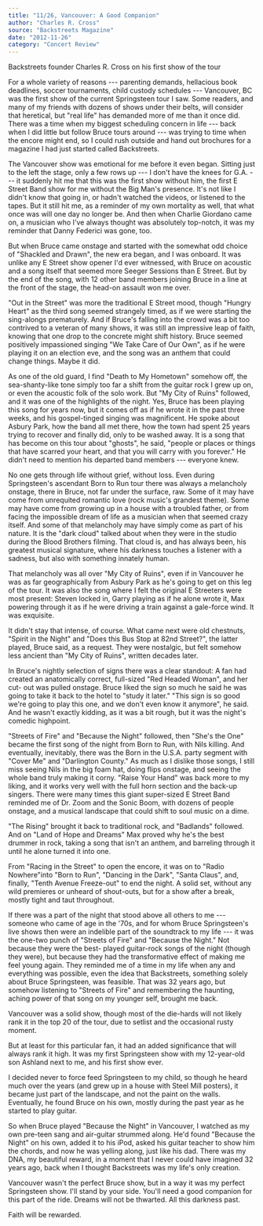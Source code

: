 ```yaml
---
title: "11/26, Vancouver: A Good Companion"
author: "Charles R. Cross"
source: "Backstreets Magazine"
date: "2012-11-26"
category: "Concert Review"
---
```


Backstreets founder Charles R. Cross on his first show of the tour

For a whole variety of reasons --- parenting demands, hellacious book deadlines, soccer tournaments, child custody schedules --- Vancouver, BC was the first show of the current Springsteen tour I saw. Some readers, and many of my friends with dozens of shows under their belts, will consider that heretical, but "real life" has demanded more of me than it once did. There was a time when my biggest scheduling concern in life --- back when I did little but follow Bruce tours around --- was trying to time when the encore might end, so I could rush outside and hand out brochures for a magazine I had just started called Backstreets.

The Vancouver show was emotional for me before it even began. Sitting just to the left the stage, only a few rows up --- I don't have the knees for G.A. --- it suddenly hit me that this was the first show without him, the first E Street Band show for me without the Big Man's presence. It's not like I didn't know that going in, or hadn't watched the videos, or listened to the tapes. But it still hit me, as a reminder of my own mortality as well, that what once was will one day no longer be. And then when Charlie Giordano came on, a musician who I've always thought was absolutely top-notch, it was my reminder that Danny Federici was gone, too.

But when Bruce came onstage and started with the somewhat odd choice of "Shackled and Drawn", the new era began, and I was onboard. It was unlike any E Street show opener I'd ever witnessed, with Bruce on acoustic and a song itself that seemed more Seeger Sessions than E Street. But by the end of the song, with 12 other band members joining Bruce in a line at the front of the stage, the head-on assault won me over.

"Out in the Street" was more the traditional E Street mood, though "Hungry Heart" as the third song seemed strangely timed, as if we were starting the sing-alongs prematurely. And if Bruce's falling into the crowd was a bit too contrived to a veteran of many shows, it was still an impressive leap of faith, knowing that one drop to the concrete might shift history. Bruce seemed positively impassioned singing "We Take Care of Our Own", as if he were playing it on an election eve, and the song was an anthem that could change things. Maybe it did.

As one of the old guard, I find "Death to My Hometown" somehow off, the sea-shanty-like tone simply too far a shift from the guitar rock I grew up on, or even the acoustic folk of the solo work. But "My City of Ruins" followed, and it was one of the highlights of the night. Yes, Bruce has been playing this song for years now, but it comes off as if he wrote it in the past three weeks, and his gospel-tinged singing was magnificent. He spoke about Asbury Park, how the band all met there, how the town had spent 25 years trying to recover and finally did, only to be washed away. It is a song that has become on this tour about "ghosts", he said, "people or places or things that have scarred your heart, and that you will carry with you forever." He didn't need to mention his departed band members --- everyone knew.

No one gets through life without grief, without loss. Even during Springsteen's ascendant Born to Run tour there was always a melancholy onstage, there in Bruce, not far under the surface, raw. Some of it may have come from unrequited romantic love (rock music's grandest theme). Some may have come from growing up in a house with a troubled father, or from facing the impossible dream of life as a musician when that seemed crazy itself. And some of that melancholy may have simply come as part of his nature. It is the "dark cloud" talked about when they were in the studio during the Blood Brothers filming. That cloud is, and has always been, his greatest musical signature, where his darkness touches a listener with a sadness, but also with something innately human.

That melancholy was all over "My City of Ruins", even if in Vancouver he was as far geographically from Asbury Park as he's going to get on this leg of the tour. It was also the song where I felt the original E Streeters were most present: Steven locked in, Garry playing as if he alone wrote it, Max powering through it as if he were driving a train against a gale-force wind. It was exquisite.

It didn't stay that intense, of course. What came next were old chestnuts, "Spirit in the Night" and "Does this Bus Stop at 82nd Street?", the latter played, Bruce said, as a request. They were nostalgic, but felt somehow less ancient than "My City of Ruins", written decades later.

In Bruce's nightly selection of signs there was a clear standout: A fan had created an anatomically correct, full-sized "Red Headed Woman", and her cut- out was pulled onstage. Bruce liked the sign so much he said he was going to take it back to the hotel to "study it later." "This sign is so good we're going to play this one, and we don't even know it anymore", he said. And he wasn't exactly kidding, as it was a bit rough, but it was the night's comedic highpoint.

"Streets of Fire" and "Because the Night" followed, then "She's the One" became the first song of the night from Born to Run, with Nils killing. And eventually, inevitably, there was the Born in the U.S.A. party segment with "Cover Me" and "Darlington County." As much as I dislike those songs, I still miss seeing Nils in the big foam hat, doing flips onstage, and seeing the whole band truly making it corny. "Raise Your Hand" was back more to my liking, and it works very well with the full horn section and the back-up singers. There were many times this giant super-sized E Street Band reminded me of Dr. Zoom and the Sonic Boom, with dozens of people onstage, and a musical landscape that could shift to soul music on a dime.

"The Rising" brought it back to traditional rock, and "Badlands" followed. And on "Land of Hope and Dreams" Max proved why he's the best drummer in rock, taking a song that isn't an anthem, and barreling through it until he alone turned it into one.

From "Racing in the Street" to open the encore, it was on to "Radio Nowhere"into "Born to Run", "Dancing in the Dark", "Santa Claus", and, finally, "Tenth Avenue Freeze-out" to end the night. A solid set, without any wild premieres or unheard of shout-outs, but for a show after a break, mostly tight and taut throughout.

If there was a part of the night that stood above all others to me --- someone who came of age in the '70s, and for whom Bruce Springsteen's live shows then were an indelible part of the soundtrack to my life --- it was the one-two punch of "Streets of Fire" and "Because the Night." Not because they were the best- played guitar-rock songs of the night (though they were), but because they had the transformative effect of making me feel young again. They reminded me of a time in my life when any and everything was possible, even the idea that Backstreets, something solely about Bruce Springsteen, was feasible. That was 32 years ago, but somehow listening to "Streets of Fire" and remembering the haunting, aching power of that song on my younger self, brought me back.

Vancouver was a solid show, though most of the die-hards will not likely rank it in the top 20 of the tour, due to setlist and the occasional rusty moment.

But at least for this particular fan, it had an added significance that will always rank it high. It was my first Springsteen show with my 12-year-old son Ashland next to me, and his first show ever.

I decided never to force feed Springsteen to my child, so though he heard much over the years (and grew up in a house with Steel Mill posters), it became just part of the landscape, and not the paint on the walls. Eventually, he found Bruce on his own, mostly during the past year as he started to play guitar.

So when Bruce played "Because the Night" in Vancouver, I watched as my own pre-teen sang and air-guitar strummed along. He'd found "Because the Night" on his own, added it to his iPod, asked his guitar teacher to show him the chords, and now he was yelling along, just like his dad. There was my DNA, my beautiful reward, in a moment that I never could have imagined 32 years ago, back when I thought Backstreets was my life's only creation.

Vancouver wasn't the perfect Bruce show, but in a way it was my perfect Springsteen show. I'll stand by your side. You'll need a good companion for this part of the ride. Dreams will not be thwarted. All this darkness past.

Faith will be rewarded.
